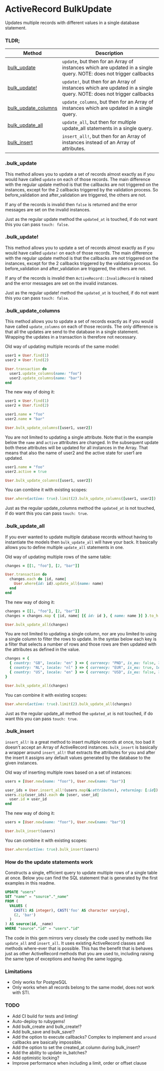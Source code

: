 # ActiveRecord BulkUpdate

Updates multiple records with different values in a single database statement.

### TLDR;

| Method  | Description |
| ------------- | ------------- |
| [bulk_update](#bulk_update) | `update`, but then for an Array of instances which are updated in a single query. NOTE: does not trigger callbacks |
| [bulk_update!](#bulk_update!) | `update!`, but then for an Array of instances which are updated in a single query. NOTE: does not trigger callbacks |
| [bulk_update_columns](#bulk_update_columns) | `update_columns`, but then for an Array of instances which are updated in a single query. |
| [bulk_update_all](#bulk_update_all) | `update_all`, but then for multiple update_all statements in a single query. |
| [bulk_insert](#bulk_insert) | `insert_all!`, but then for an Array of instances instead of an Array of attributes. |

### .bulk_update

This method allows you to update a set of records almost exactly as if you would have called `update` on each of those records. The main difference with the regular update method is that the callbacks are not triggered on the instances, except for the 2 callbacks triggered by the validation process. So before_validation and after_validation are triggered, the others are not.

If any of the records is invalid then `false` is returned and the error messages are set on the invalid instances.

Just as the regular update method the `updated_at` is touched, if do not want this you can pass `touch: false`.

### .bulk_update!

This method allows you to update a set of records almost exactly as if you would have called `update!` on each of those records. The main difference with the regular update method is that the callbacks are not triggered on the instances, except for the 2 callbacks triggered by the validation process. So before_validation and after_validation are triggered, the others are not.

If any of the records is invalid then `ActiveRecord::InvalidRecord` is raised and the error messages are set on the invalid instances.

Just as the regular update! method the `updated_at` is touched, if do not want this you can pass `touch: false`.

### .bulk_update_columns

This method allows you to update a set of records exactly as if you would have called `update_columns` on each of those records. The only difference is that all the updates are send to the database in a single statement. Wrapping the updates in a transaction is therefore not necessary.

Old way of updating multiple records of the same model:
 
```ruby
user1 = User.find(1)
user2 = User.find(2)

User.transaction do
  user1.update_columns(name: "foo")
  user2.update_columns(name: "bar")
end
```

The new way of doing it:

```ruby
user1 = User.find(1)
user2 = User.find(2)

user1.name = "foo"
user2.name = "bar"

User.bulk_update_columns([user1, user2])
```

You are not limited to updating a single attribute. Note that in the example below the `name` and `active` attributes are changed. In the subsequent update both these attributes will be updated for all instances in the Array. That means that also the name of user2 and the active state for user1 are updated.

```ruby
user1.name = "foo"
user2.active = true

User.bulk_update_columns([user1, user2])
```

You can combine it with existing scopes:

```ruby
User.where(active: true).limit(2).bulk_update_columns([user1, user2])
```

Just as the regular update_columns method the `updated_at` is not touched, if do want this you can pass `touch: true`.

### .bulk_update_all

If you ever wanted to update multiple database records without having to instantiate the models then `bulk_update_all` will have your back. It basically allows you to define multiple `update_all` statements in one.

Old way of updating multiple rows of the same table:

```ruby
changes = [[1, "foo"], [2, "bar"]]

User.transaction do
  changes.each do |id, name|
    User.where(id: id).update_all(name: name)
  end
end
```

The new way of doing it:

```ruby
changes = [[1, "foo"], [2, "bar"]]
changes = changes.map { |id, name| [{ id: id }, { name: name }] }.to_h

User.bulk_update_all(changes)
```

You are not limited to updating a single column, nor are you limited to using a single column to filter the rows to update. In the syntax below each key is a filter that selects a number of rows and those rows are then updated with the attributes as defined in the value.

```ruby
changes = {
  { country: "GB", locale: "en" } => { currency: "PND", is_eu: false, locale: "en-GB" },
  { country: "NL", locale: "nl" } => { currency: "EUR", is_eu: true, locale: "nl-NL" },
  { country: "US", locale: "en" } => { currency: "USD", is_eu: false, locale: "en-US" }
}

User.bulk_update_all(changes)
```

You can combine it with existing scopes:

```ruby
User.where(active: true).limit(2).bulk_update_all(changes)
```

Just as the regular update_all method the `updated_at` is not touched, if do want this you can pass `touch: true`.

### .bulk_insert

`insert_all!` is a great method to insert multiple records at once, too bad it doesn't accept an Array of ActiveRecord instances. `bulk_insert` is basically a wrapper around `insert_all!` that extracts the attributes for you and after the insert it assigns any default values generated by the database to the given instances.

Old way of inserting multiple rows based on a set of instances:

```ruby
users = [User.new(name: "foor"), User.new(name: "bar")]

user_ids = User.insert_all!(users.map(&:attributes), returning: [:id])
users.zip(user_ids).each do |user, user_id|
  user.id = user_id
end
```

The new way of doing it:

```ruby
users = [User.new(name: "foor"), User.new(name: "bar")]

User.bulk_insert(users)
```

You can combine it with existing scopes:

```ruby
User.where(active: true).bulk_insert(users)
```

### How do the update statements work

Constructs a single, efficient query to update multiple rows of a single table at once. Below you can find the SQL statement that is generated by the first examples in this readme.

```sql
UPDATE "users"
SET "name" = "source"."_name"
FROM (
  VALUES (
    CAST(1 AS integer), CAST('foo' AS character varying),
    (2, 'bar')
  )
) AS source(id, _name)
WHERE "source"."id" = "users"."id"
```

The code in this gem mirrors very closely the code used by methods like `update_all` and `insert_all`. It uses existing ActiveRecord classes and methods where-ever that is possible. This has the benefit that is behaves just as other ActiveRecord methods that you are used to, including raising the same type of exceptions and having the same logging.

### Limitations

- Only works for PostgreSQL
- Only works when all records belong to the same model, does not work with STI.

### TODO
- Add CI build for tests and linting!
- Auto-deploy to rubygems!
- Add bulk_create and bulk_create!?
- Add bulk_save and bulk_save!?
- Add the option to execute callbacks? Complex to implement and `around` callbacks are basically impossible.
- Add the option to set the created_at column during bulk_insert?
- Add the ability to update in_batches?
- Add optimistic locking?
- Improve performance when including a limit, order or offset clause
